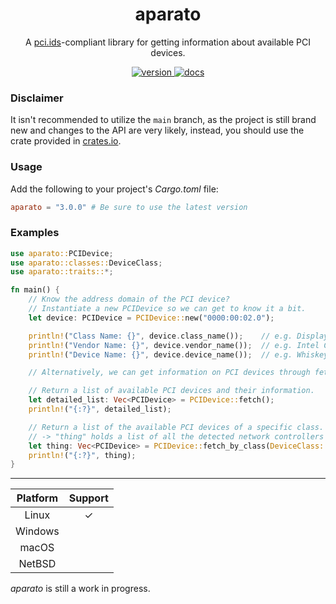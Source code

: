 <div align="center">
<h1>aparato</h1>

A <a href="https://pci-ids.ucw.cz/">pci.ids</a>-compliant library for getting information about available PCI devices.

<a href="https://crates.io/crates/aparato">
    <img src="https://img.shields.io/crates/v/aparato" alt="version" />
</a>

<a href="https://docs.rs/crate/aparato/">
    <img src="https://docs.rs/aparato/badge.svg" alt="docs" />
</a>

</div>

### Disclaimer

It isn't recommended to utilize the `main` branch, as the 
project is still brand new and changes to the API are
very likely, instead, you should use the crate provided in
[crates.io](https://crates.io/crates/aparato).

### Usage

Add the following to your project's *Cargo.toml* file:

```toml
aparato = "3.0.0" # Be sure to use the latest version
```

### Examples

```rust
use aparato::PCIDevice;
use aparato::classes::DeviceClass;
use aparato::traits::*;

fn main() {
    // Know the address domain of the PCI device?
    // Instantiate a new PCIDevice so we can get to know it a bit.
    let device: PCIDevice = PCIDevice::new("0000:00:02.0");

    println!("Class Name: {}", device.class_name());    // e.g. Display Controller
    println!("Vendor Name: {}", device.vendor_name());  // e.g. Intel Corporation
    println!("Device Name: {}", device.device_name());  // e.g. WhiskeyLake-U GT2 [UHD Graphics 620]

    // Alternatively, we can get information on PCI devices through fetching them in bulk!

    // Return a list of available PCI devices and their information.
    let detailed_list: Vec<PCIDevice> = PCIDevice::fetch();
    println!("{:?}", detailed_list);

    // Return a list of the available PCI devices of a specific class.
    // -> "thing" holds a list of all the detected network controllers and their information.
    let thing: Vec<PCIDevice> = PCIDevice::fetch_by_class(DeviceClass::NetworkController);
    println!("{:?}", thing);
}

```

---

| Platform  | Support |
| :-------: | :-----: |
| Linux     |    ✓    |
| Windows   |         |
| macOS     |         |
| NetBSD    |         |

_aparato_ is still a work in progress.
